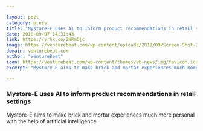 ```yaml
---

layout: post
category: press
title: "Mystore-E uses AI to inform product recommendations in retail settings"
date: 2018-09-07 14:31:43
link: https://vrhk.co/2NRmOjc
image: https://venturebeat.com/wp-content/uploads/2018/09/Screen-Shot-2018-07-23-at-3.10.49-PM1.png?fit=942%2C507&strip=all
domain: venturebeat.com
author: "VentureBeat"
icon: https://venturebeat.com/wp-content/themes/vb-news/img/favicon.ico
excerpt: "Mystore-E aims to make brick and mortar experiences much more personal with the help of artificial intelligence."

---
```


### Mystore-E uses AI to inform product recommendations in retail settings

Mystore-E aims to make brick and mortar experiences much more personal with the help of artificial intelligence.